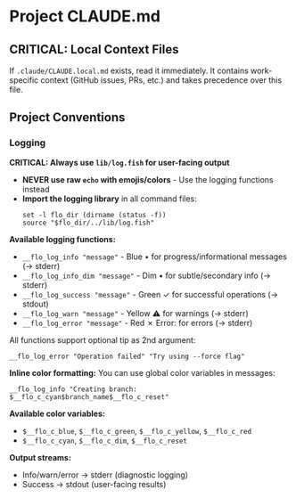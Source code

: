 # Project CLAUDE.md

## CRITICAL: Local Context Files

If `.claude/CLAUDE.local.md` exists, read it immediately. It contains work-specific context (GitHub issues, PRs, etc.) and takes precedence over this file.

## Project Conventions

### Logging

**CRITICAL: Always use `lib/log.fish` for user-facing output**

- **NEVER use raw `echo` with emojis/colors** - Use the logging functions instead
- **Import the logging library** in all command files:
  ```fish
  set -l flo_dir (dirname (status -f))
  source "$flo_dir/../lib/log.fish"
  ```

**Available logging functions:**

- `__flo_log_info "message"` - Blue • for progress/informational messages (→ stderr)
- `__flo_log_info_dim "message"` - Dim • for subtle/secondary info (→ stderr)
- `__flo_log_success "message"` - Green ✓ for successful operations (→ stdout)
- `__flo_log_warn "message"` - Yellow ⚠ for warnings (→ stderr)
- `__flo_log_error "message"` - Red ✗ Error: for errors (→ stderr)

All functions support optional tip as 2nd argument:
```fish
__flo_log_error "Operation failed" "Try using --force flag"
```

**Inline color formatting:**
You can use global color variables in messages:
```fish
__flo_log_info "Creating branch: $__flo_c_cyan$branch_name$__flo_c_reset"
```

**Available color variables:**
- `$__flo_c_blue`, `$__flo_c_green`, `$__flo_c_yellow`, `$__flo_c_red`
- `$__flo_c_cyan`, `$__flo_c_dim`, `$__flo_c_reset`

**Output streams:**
- Info/warn/error → stderr (diagnostic logging)
- Success → stdout (user-facing results)

